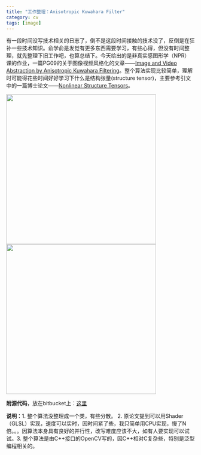 ```yaml
---
title: "工作整理：Anisotropic Kuwahara Filter"
category: cv
tags: [image]
---
```


<p>有一段时间没写技术相关的日志了，倒不是这段时间接触的技术没了，反倒是在狂补一些技术知识。俞学俞是发觉有更多东西需要学习，有些心得，但没有时间整理，就先整理下旧工作吧，也算总结下。今天给出的是非真实感图形学（NPR）课的作业，一篇PG09的关于图像视频风格化的文章——<a href="http://www.kyprianidis.com/pg2009.html">Image and Video Abstraction by Anisotropic Kuwahara Filtering</a>。整个算法实现比较简单，理解时可能得花些时间好好学习下什么是结构张量(structure tensor)，主要参考引文中的一篇博士论文——<a href="http://www1.inf.tu-dresden.de/%7Etb12/Public/pub/brox_ivc06.pdf">Nonlinear Structure Tensors</a>。</p>
<p><a target="_blank" href="http://www.kyprianidis.com/files/pg2009/images1/Tambako_the_Jaguar-RoaringLion_512x512-0.png"><img width="400" border="0" class="blogimg" small="1" src="http://hiphotos.baidu.com/maxint/pic/item/bcf72b3d9d1e24839d3d6271.jpg"></a> <a target="_blank" href="http://www.kyprianidis.com/files/pg2009/images1/Tambako_the_Jaguar-RoaringLion_512x512-1.png"><img width="400" border="0" class="blogimg" small="1" src="http://hiphotos.baidu.com/maxint/pic/item/ab31d9c770ece798d3006071.jpg"></a></p>
<strong>附源代码</strong>，放在bitbucket上：<a href="http://bitbucket.org/maxint/snippets/src/tip/image/npr/kuwahara_filter/" target="_blank">这里</a>
<p><strong>说明</strong>：1. 整个算法没整理成一个类，有些分散。 2. 原论文提到可以用Shader（GLSL）实现，速度可以实时，因时间紧了些，我只简单用CPU实现，慢了N倍。。。因算法本身具有良好的并行性，改写难度应该不大，如有人要实现可以试试。3. 整个算法是由C++接口的OpenCV写的，因C++相对C复杂些，特别是泛型编程相关的。</p>
